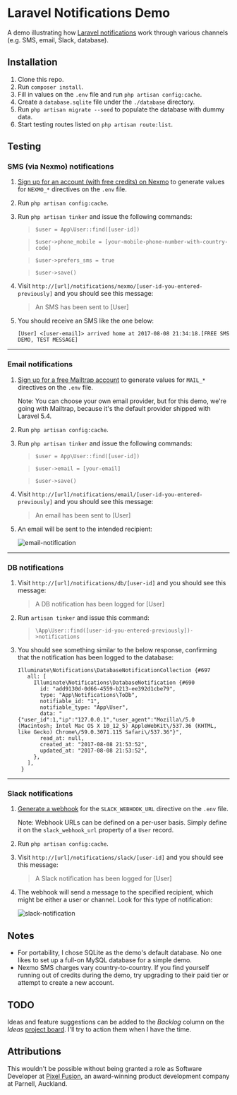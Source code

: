 # Laravel Notifications Demo

A demo illustrating how [Laravel notifications](https://laravel.com/docs/5.4/notifications) work through various channels (e.g. SMS, email, Slack, database).

## Installation

1. Clone this repo.
1. Run `composer install`.
1. Fill in values on the `.env` file and run `php artisan config:cache`.
1. Create a `database.sqlite` file under the `./database` directory.
1. Run `php artisan migrate --seed` to populate the database with dummy data.
1. Start testing routes listed on `php artisan route:list`.

## Testing

### SMS (via Nexmo) notifications

1. [Sign up for an account (with free credits) on Nexmo](https://dashboard.nexmo.com/sign-up) to generate values for `NEXMO_*` directives on the `.env` file.

1. Run `php artisan config:cache`.

1. Run `php artisan tinker` and issue the following commands:

    > `$user = App\User::find([user-id])`
    
    > `$user->phone_mobile = [your-mobile-phone-number-with-country-code]`
    
    > `$user->prefers_sms = true`
    
    > `$user->save()`

1. Visit `http://[url]/notifications/nexmo/[user-id-you-entered-previously]` and you should see this message:
   
    > An SMS has been sent to [User]
    
1. You should receive an SMS like the one below:

    ```
    [User] <[user-email]> arrived home at 2017-08-08 21:34:18.[FREE SMS DEMO, TEST MESSAGE]
    ```

---

### Email notifications

1. [Sign up for a free Mailtrap account](https://mailtrap.io/register/signup?header) to generate values for `MAIL_*` directives on the `.env` file.

    Note: You can choose your own email provider, but for this demo, we're going with Mailtrap, because it's the default provider shipped with Laravel 5.4.
    
1. Run `php artisan config:cache`.

1. Run `php artisan tinker` and issue the following commands:

    > `$user = App\User::find([user-id])`
    
    > `$user->email = [your-email]`
    
    > `$user->save()`
    
1. Visit `http://[url]/notifications/email/[user-id-you-entered-previously]` and you should see this message:
   
    > An email has been sent to [User]
    
1. An email will be sent to the intended recipient:

    ![email-notification](http://i.imgur.com/K2NiQC9l.jpg)

---

### DB notifications

1. Visit `http://[url]/notifications/db/[user-id]` and you should see this message:

    > A DB notification has been logged for [User]
    
1. Run `artisan tinker` and issue this command:

    > `\App\User::find([user-id-you-entered-previously])->notifications`

1. You should see something similar to the below response, confirming that the notification has been logged to the database:
    
    ```
    Illuminate\Notifications\DatabaseNotificationCollection {#697
       all: [
         Illuminate\Notifications\DatabaseNotification {#690
           id: "add9130d-0d66-4559-b213-ee392d1cbe79",
           type: "App\Notifications\ToDb",
           notifiable_id: "1",
           notifiable_type: "App\User",
           data: "{"user_id":1,"ip":"127.0.0.1","user_agent":"Mozilla\/5.0 (Macintosh; Intel Mac OS X 10_12_5) AppleWebKit\/537.36 (KHTML, like Gecko) Chrome\/59.0.3071.115 Safari\/537.36"}",
           read_at: null,
           created_at: "2017-08-08 21:53:52",
           updated_at: "2017-08-08 21:53:52",
         },
       ],
     }
     ```

---

### Slack notifications

1. [Generate a webhook](https://api.slack.com/incoming-webhooks) for the `SLACK_WEBHOOK_URL` directive on the `.env` file.

    Note: Webhook URLs can be defined on a per-user basis. Simply define it on the `slack_webhook_url` property of a `User` record.
    
1. Run `php artisan config:cache`.

1. Visit `http://[url]/notifications/slack/[user-id]` and you should see this message:
   
    > A Slack notification has been logged for [User]
    
1. The webhook will send a message to the specified recipient, which might be either a user or channel. Look for this type of notification:

    ![slack-notification](http://i.imgur.com/RTJwLdkl.jpg)

## Notes

- For portability, I chose SQLite as the demo's default database. No one likes to set up a full-on MySQL database for a simple demo.
- Nexmo SMS charges vary country-to-country. If you find yourself running out of credits during the demo, try upgrading to their paid tier or attempt to create a new account.

## TODO

Ideas and feature suggestions can be added to the _Backlog_ column on the _Ideas_ [project board](https://github.com/jpcaparas/laravel-notifications-demo/projects/1). I'll try to action them when I have the time.

## Attributions

This wouldn't be possible without being granted a role as Software Developer at [Pixel Fusion](https://pixelfusion.co.nz/), an award-winning product development company at Parnell, Auckland.
